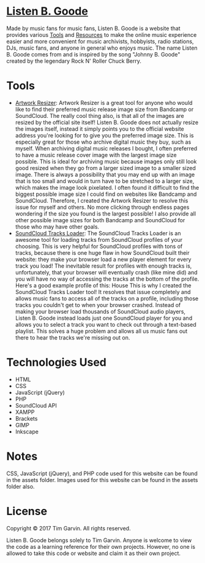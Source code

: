 # [Listen B. Goode](http://listenbgoode.000webhostapp.com/ "Listen B. Goode")
Made by music fans for music fans, Listen B. Goode is a website that provides various [Tools](http://listenbgoode.000webhostapp.com/tools/ "Tools | Listen B. Goode") and [Resources](http://listenbgoode.000webhostapp.com/resources/ "Resources | Listen B. Goode") to make the online music experience easier and more convenient for music archivists, hobbyists, radio stations, DJs, music fans, and anyone in general who enjoys music. The name Listen B. Goode comes from and is inspired by the song "Johnny B. Goode" created by the legendary Rock N' Roller Chuck Berry.

# Tools
* [Artwork Resizer](http://listenbgoode.000webhostapp.com/tools/artwork-resizer/ "Artwork Resizer | Listen B. Goode"): Artwork Resizer is a great tool for anyone who would like to find their preferred music release image size from Bandcamp or SoundCloud. The really cool thing also, is that all of the images are resized by the official site itself! Listen B. Goode does not actually resize the images itself, instead it simply points you to the official website address you're looking for to give you the preferred image size. This is especially great for those who archive digital music they buy, such as myself. When archiving digital music releases I bought, I often preferred to have a music release cover image with the largest image size possible. This is ideal for archiving music because images only still look good resized when they go from a larger sized image to a smaller sized image. There is always a possibility that you may end up with an image that is too small and would in turn have to be stretched to a larger size, which makes the image look pixelated. I often found it difficult to find the biggest possible image size I could find on websites like Bandcamp and SoundCloud. Therefore, I created the Artwork Resizer to resolve this issue for myself and others. No more clicking through endless pages wondering if the size you found is the largest possible! I also provide all other possible image sizes for both Bandcamp and SoundCloud for those who may have other goals.
* [SoundCloud Tracks Loader](http://listenbgoode.000webhostapp.com/tools/soundcloud-tracks-loader/ "SoundCloud Tracks Loader | Listen B. Goode"): The SoundCloud Tracks Loader is an awesome tool for loading tracks from SoundCloud profiles of your choosing. This is very helpful for SoundCloud profiles with tons of tracks, because there is one huge flaw in how SoundCloud built their website: they make your browser load a new player element for every track you load! The inevitable result for profiles with enough tracks is, unfortunately, that your browser will eventually crash (like mine did) and you will have no way of accessing the tracks at the bottom of the profile. Here's a good example profile of this: House This is why I created the SoundCloud Tracks Loader tool! It resolves that issue completely and allows music fans to access all of the tracks on a profile, including those tracks you couldn't get to when your browser crashed. Instead of making your browser load thousands of SoundCloud audio players, Listen B. Goode instead loads just one SoundCloud player for you and allows you to select a track you want to check out through a text-based playlist. This solves a huge problem and allows all us music fans out there to hear the tracks we're missing out on.

# Technologies Used
* HTML
* CSS
* JavaScript (jQuery)
* PHP
* SoundCloud API
* XAMPP
* Brackets
* GIMP
* Inkscape

# Notes
CSS, JavaScript (jQuery), and PHP code used for this website can be found in the assets folder. Images used for this website can be found in the assets folder also.

# License
Copyright © 2017 Tim Garvin. All rights reserved.

Listen B. Goode belongs solely to Tim Garvin. Anyone is welcome to view the code as a learning reference for their own projects. However, no one is allowed to take this code or website and claim it as their own project.